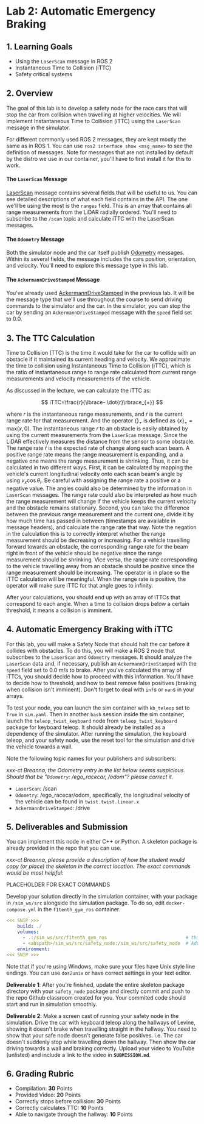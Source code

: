 # Lab 2: Automatic Emergency Braking

## 1. Learning Goals

- Using the `LaserScan` message in ROS 2
- Instantaneous Time to Collision (iTTC)
- Safety critical systems

## 2. Overview

The goal of this lab is to develop a safety node for the race cars
that will stop the car from collision when travelling at higher
velocities. We will implement Instantaneous Time to Collision (iTTC)
using the `LaserScan` message in the simulator.

For different commonly used ROS 2 messages, they are kept mostly the
same as in ROS 1. You can use `ros2 interface show <msg_name>` to see
the definition of messages. Note for messages that are not installed
by default by the distro we use in our container, you'll have to first
install it for this to work.

#### The `LaserScan` Message

[LaserScan](http://docs.ros.org/en/noetic/api/sensor_msgs/html/msg/LaserScan.html)
message contains several fields that will be useful to us. You can see
detailed descriptions of what each field contains in the API. The one
we'll be using the most is the `ranges` field. This is an array that
contains all range measurements from the LiDAR radially
ordered. You'll need to subscribe to the `/scan` topic and calculate
iTTC with the LaserScan messages.

#### The `Odometry` Message

Both the simulator node and the car itself publish
[Odometry](http://docs.ros.org/en/noetic/api/nav_msgs/html/msg/Odometry.html)
messages. Within its several fields, the message includes the cars
position, orientation, and velocity. You'll need to explore this
message type in this lab.

#### The `AckermannDriveStamped` Message

You've already used
[AckermannDriveStamped](http://docs.ros.org/en/jade/api/ackermann_msgs/html/msg/AckermannDriveStamped.html)
in the previous lab. It will be the message type that we'll use
throughout the course to send driving commands to the simulator and
the car. In the simulator, you can stop the car by sending an
`AckermannDriveStamped` message with the `speed` field set to 0.0.

## 3. The TTC Calculation

Time to Collision (TTC) is the time it would take for the car to
collide with an obstacle if it maintained its current heading and
velocity. We approximate the time to collision using Instantaneous
Time to Collision (iTTC), which is the ratio of instantaneous range to
range rate calculated from current range measurements and velocity
measurements of the vehicle.

As discussed in the lecture, we can calculate the iTTC as:

$$ iTTC=\frac{r}{\lbrace- \dot{r}\rbrace_{+}} $$

where $r$ is the instantaneous range measurements, and $\dot{r}$ is
the current range rate for that measurement.
And the operator $\lbrace \rbrace_{+}$ is defined as $\lbrace
x\rbrace_{+} = \text{max}( x, 0 )$.
The instantaneous range $r$ to an obstacle is easily obtained by using
the current measurements from the `LaserScan` message. Since the LiDAR
effectively measures the distance from the sensor to some obstacle.
The range rate $\dot{r}$ is the expected rate of change along each
scan beam. A positive range rate means the range measurement is
expanding, and a negative one means the range measurement is
shrinking.
Thus, it can be calculated in two different ways.
First, it can be calculated by mapping the vehicle's current
longitudinal velocity onto each scan beam's angle by using $v_x
\cos{\theta_{i}}$. Be careful with assigning the range rate a positive
or a negative value.
The angles could also be determined by the information in `LaserScan`
messages. The range rate could also be interpreted as how much the
range measurement will change if the vehicle keeps the current
velocity and the obstacle remains stationary.
Second, you can take the difference between the previous range
measurement and the current one, divide it by how much time has passed
in between (timestamps are available in message headers), and
calculate the range rate that way.
Note the negation in the calculation this is to correctly interpret
whether the range measurement should be decreasing or increasing. For
a vehicle travelling forward towards an obstacle, the corresponding
range rate for the beam right in front of the vehicle should be
negative since the range measurement should be shrinking. Vice versa,
the range rate corresponding to the vehicle travelling away from an
obstacle should be positive since the range measurement should be
increasing. The operator is in place so the iTTC calculation will be
meaningful. When the range rate is positive, the operator will make
sure iTTC for that angle goes to infinity.

After your calculations, you should end up with an array of iTTCs that
correspond to each angle. When a time to collision drops below a
certain threshold, it means a collision is imminent.

## 4. Automatic Emergency Braking with iTTC

For this lab, you will make a Safety Node that should halt the car
before it collides with obstacles. To do this, you will make a ROS 2
node that subscribes to the `LaserScan` and `Odometry` messages. It
should analyze the `LaserScan` data and, if necessary, publish an
`AckermannDriveStamped` with the `speed` field set to 0.0 m/s to
brake. After you've calculated the array of iTTCs, you should decide
how to proceed with this information. You'll have to decide how to
threshold, and how to best remove false positives (braking when
collision isn't imminent). Don't forget to deal with `inf`s or `nan`s
in your arrays.

To test your node, you can launch the sim container with `kb_teleop`
set to `True` in `sim.yaml`. Then in another `bash` session inside the
sim container, launch the `teleop_twist_keyboard` node from
`teleop_twist_keyboard` package for keyboard teleop. It should already
be installed as a dependency of the simulator. After running the
simulation, the keyboard teleop, and your safety node, use the reset
tool for the simulation and drive the vehicle towards a wall.

Note the following topic names for your publishers and subscribers:

*xxx-ct Breanna, the Odometry entry in the list below seems*
*suspicious. Should that be "`Odometry`: /ego_racecar, /odom"?*
*please correct it.*

- `LaserScan`: /scan
- `Odometry`: /ego_racecar/odom, specifically, the longitudinal velocity of the vehicle can be found in `twist.twist.linear.x`
- `AckermannDriveStamped`: /drive

## 5. Deliverables and Submission

You can implement this node in either C++ or Python. A skeleton
package is already provided in the repo that you can use.

*xxx-ct Breanna, please provide a description of how the student would
copy (or place) the skeleton in the correct location. The exact
commands would be most helpful:*

   PLACEHOLDER
   FOR
   EXACT
   COMMANDS

Develop your solution directly in the simulation container, with your
package in `/sim_ws/src` alongside the simulation package. To do so,
edit `docker-compose.yml` in the `f1tenth_gym_ros` container.

```yaml
<<< SNIP >>>
    build: ./
    volumes:
      - .:/sim_ws/src/f1tenth_gym_ros                             # this should have been modified already
      - <abspath>/sim_ws/src/safety_node:/sim_ws/src/safety_node  # Add this line
    environment:
<<< SNIP >>>
```


Note that if you're using Windows, make sure your files have Unix
style line endings. You can use `dos2unix` or have correct settings in
your text editor.

**Deliverable 1**: After you're finished, update the entire skeleton
package directory with your `safety_node` package and directly commit
and push to the repo Github classroom created for you. Your commited
code should start and run in simulation smoothly.

**Deliverable 2**: Make a screen cast of running your safety node in
the simulation. Drive the car with keyboard teleop along the hallways
of Levine, showing it doesn't brake when travelling straight in the
hallway. You need to show that your safe node doesn't generate false
positives. i.e. The car doesn't suddenly stop while travelling down
the hallway. Then show the car driving towards a wall and braking
correctly. Upload your video to YouTube (unlisted) and include a link
to the video in **`SUBMISSION.md`**.

## 6. Grading Rubric
- Compilation: **30** Points
- Provided Video: **20** Points
- Correctly stops before collision: **30** Points
- Correctly calculates TTC: **10** Points
- Able to navigate through the hallway: **10** Points
